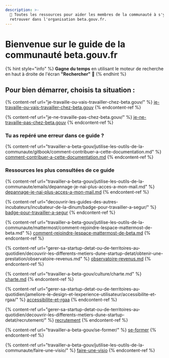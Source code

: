 ```yaml
---
description: >-
  🧭 Toutes les ressources pour aider les membres de la communauté à s'y
  retrouver dans l'organisation beta.gouv.fr.
---
```


# Bienvenue sur le guide de la communauté beta.gouv.fr

{% hint style="info" %}
**Gagne du temps** en utilisant le moteur de recherche en haut à droite de l'écran **"Rechercher"** 🔎
{% endhint %}

## Pour bien démarrer, choisis ta situation :

{% content-ref url="je-travaille-ou-vais-travailler-chez-beta.gouv/" %}
[je-travaille-ou-vais-travailler-chez-beta.gouv](je-travaille-ou-vais-travailler-chez-beta.gouv/)
{% endcontent-ref %}

{% content-ref url="je-ne-travaille-pas-chez-beta.gouv/" %}
[je-ne-travaille-pas-chez-beta.gouv](je-ne-travaille-pas-chez-beta.gouv/)
{% endcontent-ref %}

### Tu as repéré une erreur dans ce guide ?

{% content-ref url="travailler-a-beta-gouv/jutilise-les-outils-de-la-communaute/gitbook/comment-contribuer-a-cette-documentation.md" %}
[comment-contribuer-a-cette-documentation.md](travailler-a-beta-gouv/jutilise-les-outils-de-la-communaute/gitbook/comment-contribuer-a-cette-documentation.md)
{% endcontent-ref %}

### Ressources les plus consultées de ce guide

{% content-ref url="travailler-a-beta-gouv/jutilise-les-outils-de-la-communaute/emails/depannage-je-nai-plus-acces-a-mon-mail.md" %}
[depannage-je-nai-plus-acces-a-mon-mail.md](travailler-a-beta-gouv/jutilise-les-outils-de-la-communaute/emails/depannage-je-nai-plus-acces-a-mon-mail.md)
{% endcontent-ref %}

{% content-ref url="decouvrir-les-guides-des-autres-incubateurs/incubateur-de-la-dinum/badge-pour-travailler-a-segur/" %}
[badge-pour-travailler-a-segur](decouvrir-les-guides-des-autres-incubateurs/incubateur-de-la-dinum/badge-pour-travailler-a-segur/)
{% endcontent-ref %}

{% content-ref url="travailler-a-beta-gouv/jutilise-les-outils-de-la-communaute/mattermost/comment-rejoindre-lespace-mattermost-de-beta.md" %}
[comment-rejoindre-lespace-mattermost-de-beta.md](travailler-a-beta-gouv/jutilise-les-outils-de-la-communaute/mattermost/comment-rejoindre-lespace-mattermost-de-beta.md)
{% endcontent-ref %}

{% content-ref url="gerer-sa-startup-detat-ou-de-territoires-au-quotidien/decouvrir-les-differents-metiers-dune-startup-detat/obtenir-une-prestation/observatoire-revenus.md" %}
[observatoire-revenus.md](gerer-sa-startup-detat-ou-de-territoires-au-quotidien/decouvrir-les-differents-metiers-dune-startup-detat/obtenir-une-prestation/observatoire-revenus.md)
{% endcontent-ref %}

{% content-ref url="travailler-a-beta-gouv/culture/charte.md" %}
[charte.md](travailler-a-beta-gouv/culture/charte.md)
{% endcontent-ref %}

{% content-ref url="gerer-sa-startup-detat-ou-de-territoires-au-quotidien/jameliore-le-design-et-lexperience-utilisateur/accessibilite-et-rgaa/" %}
[accessibilite-et-rgaa](gerer-sa-startup-detat-ou-de-territoires-au-quotidien/jameliore-le-design-et-lexperience-utilisateur/accessibilite-et-rgaa/)
{% endcontent-ref %}

{% content-ref url="gerer-sa-startup-detat-ou-de-territoires-au-quotidien/decouvrir-les-differents-metiers-dune-startup-detat/recrutement/" %}
[recrutement](gerer-sa-startup-detat-ou-de-territoires-au-quotidien/decouvrir-les-differents-metiers-dune-startup-detat/recrutement/)
{% endcontent-ref %}

{% content-ref url="travailler-a-beta-gouv/se-former/" %}
[se-former](travailler-a-beta-gouv/se-former/)
{% endcontent-ref %}

{% content-ref url="travailler-a-beta-gouv/jutilise-les-outils-de-la-communaute/faire-une-visio/" %}
[faire-une-visio](travailler-a-beta-gouv/jutilise-les-outils-de-la-communaute/faire-une-visio/)
{% endcontent-ref %}
